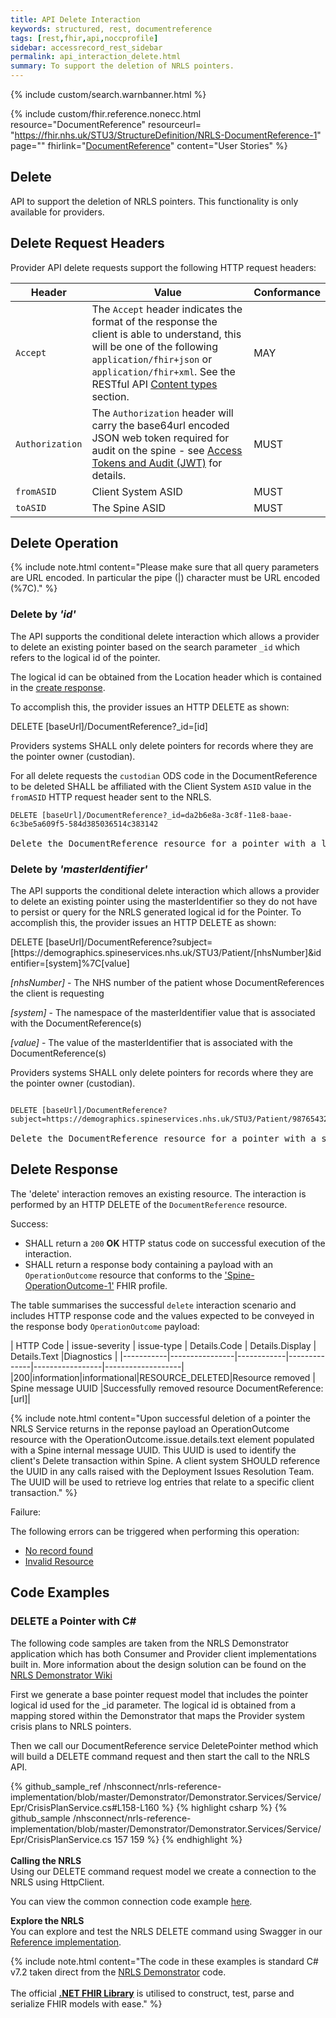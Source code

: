 ```yaml
---
title: API Delete Interaction
keywords: structured, rest, documentreference
tags: [rest,fhir,api,noccprofile]
sidebar: accessrecord_rest_sidebar
permalink: api_interaction_delete.html
summary: To support the deletion of NRLS pointers.
---
```


{% include custom/search.warnbanner.html %}

{% include custom/fhir.reference.nonecc.html resource="DocumentReference" resourceurl= "https://fhir.nhs.uk/STU3/StructureDefinition/NRLS-DocumentReference-1" page="" fhirlink="[DocumentReference](https://www.hl7.org/fhir/STU3/documentreference.html)" content="User Stories" %}


## Delete ##

API to support the deletion of NRLS pointers. This functionality is only available for providers.

## Delete Request Headers ##


Provider API delete requests support the following HTTP request headers:

| Header               | Value |Conformance |
|----------------------|-------|-------|
| `Accept`      | The `Accept` header indicates the format of the response the client is able to understand, this will be one of the following <code class="highlighter-rouge">application/fhir+json</code> or <code class="highlighter-rouge">application/fhir+xml</code>. See the RESTful API [Content types](development_general_api_guidance.html#content-types) section. | MAY |
| `Authorization`      | The `Authorization` header will carry the base64url encoded JSON web token required for audit on the spine - see [Access Tokens and Audit (JWT)](integration_access_tokens_and_audit_JWT.html) for details. |  MUST |
| `fromASID`           | Client System ASID | MUST |
| `toASID`             | The Spine ASID | MUST |




## Delete Operation ##

{% include note.html content="Please make sure that all query parameters are URL encoded. In particular the pipe (|) character must be URL encoded (%7C)." %}

### Delete by *'id'* ###

The API supports the conditional delete interaction which allows a provider to delete an existing pointer based on the search parameter `_id` which refers to the logical id of the pointer. 

The logical id can be obtained from the Location header which is contained in the [create response](api_interaction_create.html#create-response).

To accomplish this, the provider issues an HTTP DELETE as shown:

<div markdown="span" class="alert alert-success" role="alert">
DELETE [baseUrl]/DocumentReference?_id=[id]</div>



Providers systems SHALL only delete pointers for records where they are the pointer owner (custodian). 

For all delete requests the `custodian` ODS code in the DocumentReference to be deleted SHALL be affiliated with the Client System `ASID` value in the `fromASID` HTTP request header sent to the NRLS.

<div class="language-http highlighter-rouge">
<pre class="highlight"><code><span class="err">DELETE [baseUrl]/DocumentReference?_id=da2b6e8a-3c8f-11e8-baae-6c3be5a609f5-584d385036514c383142
</span></code>
Delete the DocumentReference resource for a pointer with a logical id of 'da2b6e8a-3c8f-11e8-baae-6c3be5a609f5-584d385036514c383142'.</pre>
</div>


### Delete by *'masterIdentifier'* ###

The API supports the conditional delete interaction which allows a provider to delete an existing pointer using the masterIdentifier
so they do not have to persist or query for the NRLS generated logical id for the Pointer.
To accomplish this, the provider issues an HTTP DELETE as shown:

<div markdown="span" class="alert alert-success" role="alert">
DELETE [baseUrl]/DocumentReference?subject=[https://demographics.spineservices.nhs.uk/STU3/Patient/[nhsNumber]&identifier=[system]%7C[value]</div>

*[nhsNumber]* - The NHS number of the patient whose DocumentReferences the client is requesting

*[system]* - The namespace of the masterIdentifier value that is associated with the DocumentReference(s)

*[value]* - The value of the masterIdentifier that is associated with the DocumentReference(s)

Providers systems SHALL only delete pointers for records where they are the pointer owner (custodian). 

<div class="language-http highlighter-rouge">
<pre class="highlight">
<code><span class="err">
DELETE [baseUrl]/DocumentReference?subject=https://demographics.spineservices.nhs.uk/STU3/Patient/9876543210&identifier=urn:ietf:rfc:3986%7Curn:oid:1.3.6.1.4.1.21367.2005.3.71
</span></code>
Delete the DocumentReference resource for a pointer with a subject and identifier.</pre>
</div>


## Delete Response ##

<p>The 'delete' interaction removes an existing resource. The interaction is performed by an HTTP DELETE of the <code class="highlighter-rouge">DocumentReference</code> resource.</p>


Success:

- SHALL return a `200` **OK** HTTP status code on successful execution of the interaction.
- SHALL return a response body containing a payload with an `OperationOutcome` resource that conforms to the ['Spine-OperationOutcome-1'](https://fhir.nhs.uk/STU3/StructureDefinition/Spine-OperationOutcome-1) FHIR profile. 

The table summarises the successful `delete` interaction scenario and includes HTTP response code and the values expected to be conveyed in the response body `OperationOutcome` payload:


| HTTP Code | issue-severity | issue-type | Details.Code | Details.Display | Details.Text |Diagnostics |
|-----------|----------------|------------|--------------|-----------------|-------------------|
|200|information|informational|RESOURCE_DELETED|Resource removed | Spine message UUID |Successfully removed resource DocumentReference: [url]|

{% include note.html content="Upon successful deletion of a pointer the NRLS Service returns in the reponse payload an OperationOutcome resource with the OperationOutcome.issue.details.text element populated with a Spine internal message UUID. This UUID is used to identify the client's Delete transaction within Spine. A client system SHOULD reference the UUID in any calls raised with the Deployment Issues Resolution Team. The UUID will be used to retrieve log entries that relate to a specific client transaction." %}


Failure: 

The following errors can be triggered when performing this operation:

- [No record found](development_general_api_guidance.html#resource-not-found)
- [Invalid Resource](development_general_api_guidance.html#invalid-resource)


## Code Examples ##

### DELETE a Pointer with C# ###

The following code samples are taken from the NRLS Demonstrator application which has both Consumer and Provider client implementations built in. More information about the design solution can be found
on the [NRLS Demonstrator Wiki](https://github.com/nhsconnect/nrls-reference-implementation/wiki)

First we generate a base pointer request model that includes the pointer logical id used for the _id parameter.
The logical id is obtained from a mapping stored within the Demonstrator that maps the Provider system crisis plans to NRLS pointers.

Then we call our DocumentReference service DeletePointer method which will build a DELETE command request and then start the call to the NRLS API.


<div class="github-sample-wrapper">
{% github_sample_ref /nhsconnect/nrls-reference-implementation/blob/master/Demonstrator/Demonstrator.Services/Service/Epr/CrisisPlanService.cs#L158-L160 %}
{% highlight csharp %}
{% github_sample /nhsconnect/nrls-reference-implementation/blob/master/Demonstrator/Demonstrator.Services/Service/Epr/CrisisPlanService.cs 157 159 %}
{% endhighlight %}
</div>
<br/>
<b>Calling the NRLS</b><br />
Using our DELETE command request model we create a connection to the NRLS using HttpClient.

You can view the common connection code example [here](connectioncode_example.html).


<b>Explore the NRLS</b><br />
You can explore and test the NRLS DELETE command using Swagger in our [Reference implementation](https://data.developer.nhs.uk/nrls-ri/index.html#/Nrls/deletePointer).

{% include note.html content="The code in these examples is standard C# v7.2 taken direct from the [NRLS Demonstrator](https://nrls.digital.nhs.uk) code.<br /><br />The official <b>[.NET FHIR Library](https://ewoutkramer.github.io/fhir-net-api/)</b> is utilised to construct, test, parse and serialize FHIR models with ease." %}

